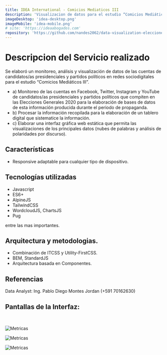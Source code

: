 ```yaml
---
title: IDEA International - Comicios Mediaticos III
description: 'Visualizacion de datos para el estudio “Comicios Mediáticos III” - Elecciones 2020 en Bolivia'
imageDesktop: 'idea-desktop.png'
imageMobile: 'idea-mobile.png'
# site: 'https://ideaabogados.com'
repository: 'https://github.com/nandes2062/data-visualization-elecciones-bo-2020'
---
```


# Descripcion del Servicio realizado
Se elaboró un monitoreo, análisis y visualización de datos de las cuentas de candidatos/as presidenciales y partidos políticos en redes sociodigitales para el estudio “Comicios Mediáticos III”.
- a) Monitoreo de las cuentas en Facebook, Twitter, Instagram y YouTube de candidatos/as presidenciales y partidos políticos que compiten en las Elecciones Generales 2020 para la elaboración de bases de datos de esta información producida durante el periodo de propaganda.
- b) Procesar la información recopilada para la elaboración de un tablero digital que sistematice la información.
- c) Elaborar una interfaz gráfica web estática que permita las visualizaciones de los principales datos (nubes de palabras y análisis de polaridades por
discurso).

## Características
- Responsive adaptable para cualquier tipo de dispositivo.

## Tecnologías utilizadas
- Javascript
- ES6+
- AlpineJS
- TailwindCSS
- WordcloudJS, ChartsJS
- Pug

entre las mas importantes.

## Arquitectura y metodologias.
- Combinación de ITCSS y Utility-FirstCSS.
- BEM, StandardJS
- Arquitectura basada en Componentes.

## Referencias

Data Analyst: Ing. Pablo Diego Montes Jordan (+591 70162630)

## Pantallas de la Interfaz:
<br>

![Metricas](/portfolio/idea-word-cloud.png)


![Metricas](/portfolio/idea-polarity.png)


![Metricas](/portfolio/idea-metrics.png)